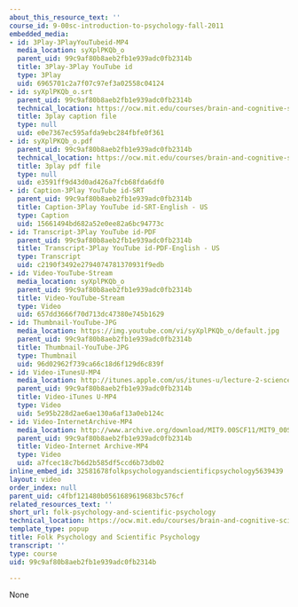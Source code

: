 ```yaml
---
about_this_resource_text: ''
course_id: 9-00sc-introduction-to-psychology-fall-2011
embedded_media:
- id: 3Play-3PlayYouTubeid-MP4
  media_location: syXplPKQb_o
  parent_uid: 99c9af80b8aeb2fb1e939adc0fb2314b
  title: 3Play-3Play YouTube id
  type: 3Play
  uid: 6965701c2a7f07c97ef3a02558c04124
- id: syXplPKQb_o.srt
  parent_uid: 99c9af80b8aeb2fb1e939adc0fb2314b
  technical_location: https://ocw.mit.edu/courses/brain-and-cognitive-sciences/9-00sc-introduction-to-psychology-fall-2011/science-research/folk-psychology-and-scientific-psychology/syXplPKQb_o.srt
  title: 3play caption file
  type: null
  uid: e0e7367ec595afda9ebc284fbfe0f361
- id: syXplPKQb_o.pdf
  parent_uid: 99c9af80b8aeb2fb1e939adc0fb2314b
  technical_location: https://ocw.mit.edu/courses/brain-and-cognitive-sciences/9-00sc-introduction-to-psychology-fall-2011/science-research/folk-psychology-and-scientific-psychology/syXplPKQb_o.pdf
  title: 3play pdf file
  type: null
  uid: e3591ff9d43d0ad426a7fcb68fda6df0
- id: Caption-3Play YouTube id-SRT
  parent_uid: 99c9af80b8aeb2fb1e939adc0fb2314b
  title: Caption-3Play YouTube id-SRT-English - US
  type: Caption
  uid: 15661494bd682a52e0ee82a6bc94773c
- id: Transcript-3Play YouTube id-PDF
  parent_uid: 99c9af80b8aeb2fb1e939adc0fb2314b
  title: Transcript-3Play YouTube id-PDF-English - US
  type: Transcript
  uid: c2190f3492e2794074781370931f9edb
- id: Video-YouTube-Stream
  media_location: syXplPKQb_o
  parent_uid: 99c9af80b8aeb2fb1e939adc0fb2314b
  title: Video-YouTube-Stream
  type: Video
  uid: 657dd3666f70d713dc47380e745b1629
- id: Thumbnail-YouTube-JPG
  media_location: https://img.youtube.com/vi/syXplPKQb_o/default.jpg
  parent_uid: 99c9af80b8aeb2fb1e939adc0fb2314b
  title: Thumbnail-YouTube-JPG
  type: Thumbnail
  uid: 96d02962f739ca66c18d6f129d6c839f
- id: Video-iTunesU-MP4
  media_location: http://itunes.apple.com/us/itunes-u/lecture-2-science-research/id501335817?i=110362864
  parent_uid: 99c9af80b8aeb2fb1e939adc0fb2314b
  title: Video-iTunes U-MP4
  type: Video
  uid: 5e95b228d2ae6ae130a6af13a0eb124c
- id: Video-InternetArchive-MP4
  media_location: http://www.archive.org/download/MIT9.00SCF11/MIT9_00SCF11_lec02_300k.mp4
  parent_uid: 99c9af80b8aeb2fb1e939adc0fb2314b
  title: Video-Internet Archive-MP4
  type: Video
  uid: a7fcec18c7b6d2b585df5ccd6b73db02
inline_embed_id: 32581678folkpsychologyandscientificpsychology5639439
layout: video
order_index: null
parent_uid: c4fbf121480b0561689619683bc576cf
related_resources_text: ''
short_url: folk-psychology-and-scientific-psychology
technical_location: https://ocw.mit.edu/courses/brain-and-cognitive-sciences/9-00sc-introduction-to-psychology-fall-2011/science-research/folk-psychology-and-scientific-psychology
template_type: popup
title: Folk Psychology and Scientific Psychology
transcript: ''
type: course
uid: 99c9af80b8aeb2fb1e939adc0fb2314b

---
```

None